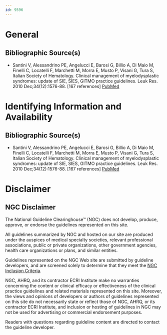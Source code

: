 ```yaml
---
id: 9596
---
```


# General

## Bibliographic Source(s)

- Santini V, Alessandrino PE, Angelucci E, Barosi G, Billio A, Di Maio M, Finelli C, Locatelli F, Marchetti M, Morra E, Musto P, Visani G, Tura S, Italian Society of Hematology. Clinical management of myelodysplastic syndromes: update of SIE, SIES, GITMO practice guidelines. Leuk Res. 2010 Dec;34(12):1576-88. [167 references] [ PubMed ](http://www.ncbi.nlm.nih.gov/entrez/query.fcgi?cmd=Retrieve&db=pubmed&dopt=Abstract&list_uids=20149927)

# Identifying Information and Availability

## Bibliographic Source(s)

- Santini V, Alessandrino PE, Angelucci E, Barosi G, Billio A, Di Maio M, Finelli C, Locatelli F, Marchetti M, Morra E, Musto P, Visani G, Tura S, Italian Society of Hematology. Clinical management of myelodysplastic syndromes: update of SIE, SIES, GITMO practice guidelines. Leuk Res. 2010 Dec;34(12):1576-88. [167 references] [ PubMed ](http://www.ncbi.nlm.nih.gov/entrez/query.fcgi?cmd=Retrieve&db=pubmed&dopt=Abstract&list_uids=20149927)

# Disclaimer

## NGC Disclaimer

The National Guideline Clearinghouse™ (NGC) does not develop, produce, approve, or endorse the guidelines represented on this site.

All guidelines summarized by NGC and hosted on our site are produced under the auspices of medical specialty societies, relevant professional associations, public or private organizations, other government agencies, health care organizations or plans, and similar entities.

Guidelines represented on the NGC Web site are submitted by guideline developers, and are screened solely to determine that they meet the [NGC Inclusion Criteria](/help-and-about/summaries/inclusion-criteria).

NGC, AHRQ, and its contractor ECRI Institute make no warranties concerning the content or clinical efficacy or effectiveness of the clinical practice guidelines and related materials represented on this site. Moreover, the views and opinions of developers or authors of guidelines represented on this site do not necessarily state or reflect those of NGC, AHRQ, or its contractor ECRI Institute, and inclusion or hosting of guidelines in NGC may not be used for advertising or commercial endorsement purposes.

Readers with questions regarding guideline content are directed to contact the guideline developer.

